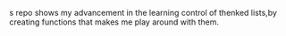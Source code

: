 s repo shows my advancement in the learning control of thenked lists,by 
creating functions that makes me play around with them. 
